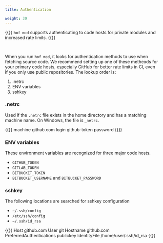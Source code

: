 ```yaml
---
title: Authentication

weight: 30
---
```



{{<lead>}}
`hof mod` supports authenticating to code hosts
for private modules and increased rate limits.
{{</lead>}}

<br>

When you run `hof mod`, it looks for authentication methods
to use when fetching source code.
We recommend setting up one of these metheods for your primary code hosts,
especially GitHub for better rate limits in CI,
even if you only use public repositories.
The lookup order is:

1. .netrc
2. ENV variables
3. sshkey


### .netrc

Used if the `.netrc` file exists in the home directory and has a matching machine name.
On Windows, the file is `_netrc`.

{{<codeInner title=".netrc">}}
machine github.com
login github-token
password <github-token-value>
{{</codeInner>}}


### ENV variables

These environment variables are recognized for three major code hosts.

- `GITHUB_TOKEN`
- `GITLAB_TOKEN`
- `BITBUCKET_TOKEN`
- `BITBUCKET_USERNAME` and `BITBUCKET_PASSWORD`

### sshkey

The following locations are searched for sshkey configuration

- `~/.ssh/config`
- `/etc/ssh/config`
- `~/.ssh/id_rsa`

{{<codeInner title=".ssh/config">}}
Host github.com
	User git
	Hostname github.com
	PreferredAuthentications publickey
	IdentityFile /home/user/.ssh/id_rsa
{{</codeInner>}}
